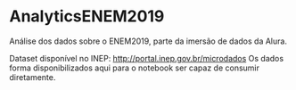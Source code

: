 # AnalyticsENEM2019
Análise dos dados sobre o ENEM2019, parte da imersão de dados da Alura.

Dataset disponível no INEP: http://portal.inep.gov.br/microdados
Os dados forma disponibilizados aqui para o notebook ser capaz de consumir diretamente.
